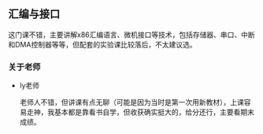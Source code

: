 ## 汇编与接口

这门课不错，主要讲解x86汇编语言、微机接口等技术，包括存储器、串口、中断和DMA控制器等等，但配套的实验课比较落后，不太建议选。

### 关于老师

- ly老师

  老师人不错，但讲课有点无聊（可能是因为当时是第一次用新教材），上课容易走神，我基本都是靠看书自学，但收获确实挺大的，给分还行，主要看期末成绩。